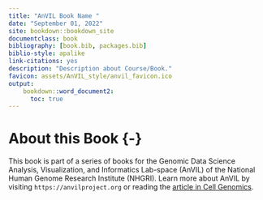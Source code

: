 ```yaml
---
title: "AnVIL Book Name "
date: "September 01, 2022"
site: bookdown::bookdown_site
documentclass: book
bibliography: [book.bib, packages.bib]
biblio-style: apalike
link-citations: yes
description: "Description about Course/Book."
favicon: assets/AnVIL_style/anvil_favicon.ico
output:
    bookdown::word_document2:
      toc: true
---
```




# About this Book {-}

This book is part of a series of books for the Genomic Data Science Analysis, Visualization, and Informatics Lab-space (AnVIL) of the National Human Genome Research Institute (NHGRI). Learn more about AnVIL by visiting `https://anvilproject.org` or reading the [article in Cell Genomics](https://www.sciencedirect.com/science/article/pii/S2666979X21001063).
